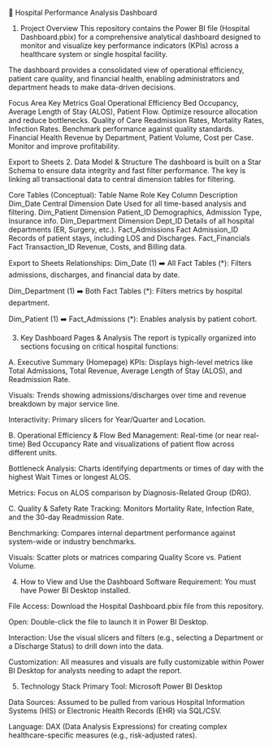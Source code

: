 🏥 Hospital Performance Analysis Dashboard
1. Project Overview
This repository contains the Power BI file (Hospital Dashboard.pbix) for a comprehensive analytical dashboard designed to monitor and visualize key performance indicators (KPIs) across a healthcare system or single hospital facility.

The dashboard provides a consolidated view of operational efficiency, patient care quality, and financial health, enabling administrators and department heads to make data-driven decisions.

Focus Area	Key Metrics	Goal
Operational Efficiency	Bed Occupancy, Average Length of Stay (ALOS), Patient Flow.	Optimize resource allocation and reduce bottlenecks.
Quality of Care	Readmission Rates, Mortality Rates, Infection Rates.	Benchmark performance against quality standards.
Financial Health	Revenue by Department, Patient Volume, Cost per Case.	Monitor and improve profitability.

Export to Sheets
2. Data Model & Structure
The dashboard is built on a Star Schema to ensure data integrity and fast filter performance. The key is linking all transactional data to central dimension tables for filtering.

Core Tables (Conceptual):
Table Name	Role	Key Column	Description
Dim_Date	Central Dimension	Date	Used for all time-based analysis and filtering.
Dim_Patient	Dimension	Patient_ID	Demographics, Admission Type, Insurance info.
Dim_Department	Dimension	Dept_ID	Details of all hospital departments (ER, Surgery, etc.).
Fact_Admissions	Fact	Admission_ID	Records of patient stays, including LOS and Discharges.
Fact_Financials	Fact	Transaction_ID	Revenue, Costs, and Billing data.

Export to Sheets
Relationships:
Dim_Date (1) ➡️ All Fact Tables (*): Filters admissions, discharges, and financial data by date.

Dim_Department (1) ➡️ Both Fact Tables (*): Filters metrics by hospital department.

Dim_Patient (1) ➡️ Fact_Admissions (*): Enables analysis by patient cohort.

3. Key Dashboard Pages & Analysis
The report is typically organized into sections focusing on critical hospital functions:

A. Executive Summary (Homepage)
KPIs: Displays high-level metrics like Total Admissions, Total Revenue, Average Length of Stay (ALOS), and Readmission Rate.

Visuals: Trends showing admissions/discharges over time and revenue breakdown by major service line.

Interactivity: Primary slicers for Year/Quarter and Location.

B. Operational Efficiency & Flow
Bed Management: Real-time (or near real-time) Bed Occupancy Rate and visualizations of patient flow across different units.

Bottleneck Analysis: Charts identifying departments or times of day with the highest Wait Times or longest ALOS.

Metrics: Focus on ALOS comparison by Diagnosis-Related Group (DRG).

C. Quality & Safety
Rate Tracking: Monitors Mortality Rate, Infection Rate, and the 30-day Readmission Rate.

Benchmarking: Compares internal department performance against system-wide or industry benchmarks.

Visuals: Scatter plots or matrices comparing Quality Score vs. Patient Volume.

4. How to View and Use the Dashboard
Software Requirement: You must have Power BI Desktop installed.

File Access: Download the Hospital Dashboard.pbix file from this repository.

Open: Double-click the file to launch it in Power BI Desktop.

Interaction: Use the visual slicers and filters (e.g., selecting a Department or a Discharge Status) to drill down into the data.

Customization: All measures and visuals are fully customizable within Power BI Desktop for analysts needing to adapt the report.

5. Technology Stack
Primary Tool: Microsoft Power BI Desktop

Data Sources: Assumed to be pulled from various Hospital Information Systems (HIS) or Electronic Health Records (EHR) via SQL/CSV.

Language: DAX (Data Analysis Expressions) for creating complex healthcare-specific measures (e.g., risk-adjusted rates).
